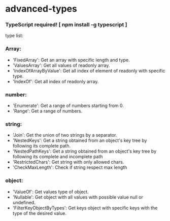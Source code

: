 # advanced-types
### TypeScript required! [ npm install -g typescript ]


type list:
### Array:
* 'FixedArray': Get an array with specific length and type.
* 'ValuesArray':  Get all values of readonly array.
* 'IndexOfArrayByValue':  Get all index of element of readonly with specific type.
* 'IndexOf':  Get all index of readonly array.
### number:
* 'Enumerate': Get a range of numbers starting from 0.
* 'Range': Get a range of numbers. 
### string: 
* 'Join': Get the union of two strings by a separator.
* 'NestedKeys': Get a string obtained from an object's key tree by following its complete path.
* 'NestedPathKeys': Get a string obtained from an object's key tree by following its complete and incomplete path 
* 'RestrictedChars': Get string with only allowed chars.
* 'CheckMaxLength': Check if string respect max length
### object: 
* 'ValueOf': Get values type of object.
* 'Nullable': Get object with all values with possible value null or undefined.
* 'FilterKeyObjectByTypes': Get keys object with specific keys with the type of the desired value.




<!-- 
The output scaffolding has the following structure:

>NAME_COMPONENT/
>
>├── NAME_COMPONENT.(tsx | jsx)
>
>├── NAME_COMPONENT.(css | scss) -->

  

